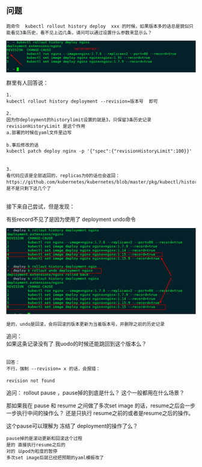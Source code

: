 
## 问题

```
跑命令  kubectl rollout history deploy  xxx 的时候，如果版本多的话总是貌似只能看见3条历史，看不见上边几条，请问可以通过设置什么参数来显示么？   

```

![](https://raw.githubusercontent.com/latermonk/cka-pre/master/Issues/images/no-history-record.png)

群里有人回答说：


```
1.
kubectl rollout history deployment --revision=版本号  即可

2.
因为你deployment的historylimit设置的就是3，只保留3条历史记录
revisionHistoryLimit 是这个作用
a.部署的时候在yaml文件里边写 

b.事后修改的话 
kubectl patch deploy nginx -p '{"spec":{"revisionHistoryLimit":100}}'


3.
看代码应该是全部返回的，replicas为0的话也会返回：
https://github.com/kubernetes/kubernetes/blob/master/pkg/kubectl/history.go#L112，是不是只剩下这几个了


```

接下来自己尝试，但是发现：   

有些record不见了是因为使用了 deployment undo命令    

![](https://raw.githubusercontent.com/latermonk/cka-pre/master/Issues/images/deployment_undo.png)


```
是的，undo是回滚，会将回滚的版本更新为当着版本号，并删除之前的历史记录

```


追问：  
如果这条记录没有了 我uodo的时候还能跳回到这个版本么？   


```

回答：
不行，强制 --revision= x 的话，会报错： 

revision not found 

```

追问：
rollout pause ，pause掉的到底是什么？ 这个一般都用在什么场景？   

那如果我在 pause 和 resume 之间做了多次set image 的话，resume之后会一步一步执行中间的操作么？ 还是只执行 resume之前的或者是resume之后的操作。    

这个pause可以理解为 冻结了 deployment的操作了么？


```
pause掉的是滚动更新和回滚这个过程   
是的 直接执行resume之后的  
对的 以pod为粒度的暂停  
多次set image后就已经把预期的yaml模板改了  


```


